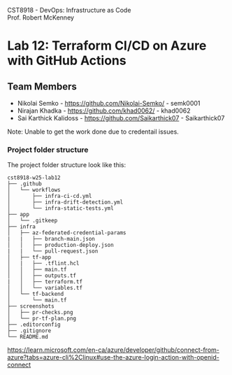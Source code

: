 CST8918 - DevOps: Infrastructure as Code  
Prof. Robert McKenney

# Lab 12: Terraform CI/CD on Azure with GitHub Actions

## Team Members
- Nikolai Semko         - https://github.com/Nikolai-Semko/ - semk0001
- Nirajan Khadka        - https://github.com/khad0062/      - khad0062 
- Sai Karthick Kalidoss - https://github.com/Saikarthick07     - Saikarthick07

Note: Unable to get the work done due to credentail issues.


### Project folder structure

The project folder structure look like this: 

```plaintext
cst8918-w25-lab12
├── .github
│   └── workflows
│       ├── infra-ci-cd.yml
│       ├── infra-drift-detection.yml
│       └── infra-static-tests.yml
├── app
│   └── .gitkeep
├── infra
│   ├── az-federated-credential-params
|   |   ├── branch-main.json
│   │   ├── production-deploy.json
|   |   └── pull-request.json
│   ├── tf-app
│   |   ├── .tflint.hcl
│   │   ├── main.tf
│   │   ├── outputs.tf
|   │   ├── terraform.tf
│   │   └── variables.tf
│   └── tf-backend
│       └── main.tf
├── screenshots
│   ├── pr-checks.png
│   └── pr-tf-plan.png
├── .editorconfig
├── .gitignore
└── README.md
```



https://learn.microsoft.com/en-ca/azure/developer/github/connect-from-azure?tabs=azure-cli%2Clinux#use-the-azure-login-action-with-openid-connect
